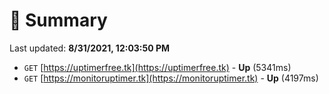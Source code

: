 # 📖 Summary
Last updated: **8/31/2021, 12:03:50 PM**

- `GET` [https://uptimerfree.tk](https://uptimerfree.tk) - **Up** (5341ms)
- `GET` [https://monitoruptimer.tk](https://monitoruptimer.tk) - **Up** (4197ms)
